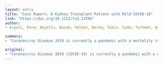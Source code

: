 ```yaml
---
layout: entry
title: "Case Report: A Kidney Transplant Patient with Mild COVID-19"
link: "https://doi.org/10.1111/tid.13296"
author:
- Arpali, Emre; Akyollu, Basak; Yelken, Berna; Tekin, Suda; Turkmen, Aydin; Kocak, Burak

summary:
- "Coronavirus Disease 2019 is currently a pandemic with a mortality rate of 1-6% in the general population. However, the mortality rate seems to be significantly higher in elderly patients, especially those hospitalized with comorbidities. The course of the disease in the transplant patient population is unknown. We report the clinical features and our treatment approach for a kidney transplant patient with the diagnosis of COVID-19."

original:
- "Coronavirus Disease 2019 (COVID-19) is currently a pandemic with a mortality rate of 1-6% in the general population. However, the mortality rate seems to be significantly higher in elderly patients, especially those hospitalized with comorbidities, such as hypertension, diabetes, or coronary artery diseases. Because viral diseases may have atypical presentations in immunosuppressed patients, the course of the disease in the transplant patient population is unknown. Hence, the management of these patients with COVID-19 is an area of interest, and a unique approach is warranted. Here, we report the clinical features and our treatment approach for a kidney transplant patient with a diagnosis of COVID-19. We believe that screening protocols for SARS-Cov-2 should be re-evaluated in patients with solid-organ transplants."
---
```


